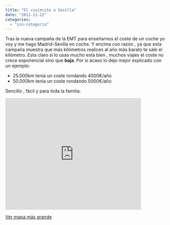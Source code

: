 ```yaml
---
title: "El viajecito a Sevilla"
date: "2011-11-22"
categories: 
  - "sin-categoria"
---
```


Tras la nueva campaña de la EMT para enseñarnos el coste de un coche yo voy y me hago Madrid-Sevilla en coche. Y encima con razón , ya que esta campaña muestra que más kilómetros realices al año más barato te sale el kilómetro. Esta claro si lo usas mucho esta bien , muchos viajes el coste no crece exponencial sino que **baja**. Por si acaso lo dejo mejor explicado con un ejemplo:

- 25.000km tenia un coste rondando 4000€/año
- 50.000km tenia un coste rondando 5000€/año

Sencillo , fácil y para toda la familia.

<iframe src="https://maps.google.es/maps?f=d&amp;source=s_d&amp;saddr=Madrid&amp;daddr=Calle+leonardo+da+vici+3+Sevilla+to:Hotel+Ibis+Sevilla,+Calle+de+la+Aviaci%C3%B3n,+Sevilla+to:Calle+leonardo+da+vici+3+Sevilla+to:Madrid&amp;hl=es&amp;geocode=FbO1aAIdh4nH_ynJZjc4fShCDTF9mVDtwJxGrQ%3BFWXJOgIdOVik_ynNuaKGjGsSDTHhEl52_WMEEw%3BFW7YOgIdbjSl_yH_qkoTNIX2aA%3BFWXJOgIdOVik_ynNuaKGjGsSDTHhEl52_WMEEw%3BFbO1aAIdh4nH_ynJZjc4fShCDTF9mVDtwJxGrQ&amp;aq=0&amp;sll=38.97797,-4.9947&amp;sspn=4.517415,9.876709&amp;vpsrc=0&amp;mra=ls&amp;ie=UTF8&amp;ll=38.976492,-4.998779&amp;spn=3.01982,2.70406&amp;t=m&amp;output=embed" frameborder="0" marginwidth="0" marginheight="0" scrolling="no" width="425" height="350"></iframe>

 [Ver mapa más grande](https://maps.google.es/maps?f=d&source=embed&saddr=Madrid&daddr=Calle+leonardo+da+vici+3+Sevilla+to:Hotel+Ibis+Sevilla,+Calle+de+la+Aviaci%C3%B3n,+Sevilla+to:Calle+leonardo+da+vici+3+Sevilla+to:Madrid&hl=es&geocode=FbO1aAIdh4nH_ynJZjc4fShCDTF9mVDtwJxGrQ%3BFWXJOgIdOVik_ynNuaKGjGsSDTHhEl52_WMEEw%3BFW7YOgIdbjSl_yH_qkoTNIX2aA%3BFWXJOgIdOVik_ynNuaKGjGsSDTHhEl52_WMEEw%3BFbO1aAIdh4nH_ynJZjc4fShCDTF9mVDtwJxGrQ&aq=0&sll=38.97797,-4.9947&sspn=4.517415,9.876709&vpsrc=0&mra=ls&ie=UTF8&ll=38.976492,-4.998779&spn=3.01982,2.70406&t=m)
